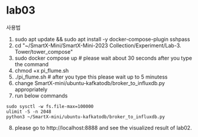 # lab03

사용법
1. sudo apt update && sudo apt install -y docker-compose-plugin sshpass
2. cd "~/SmartX-Mini/SmartX-Mini-2023 Collection/Experiment/Lab-3. Tower/tower_compose"
3. sudo docker compose up # please wait about 30 seconds after you type the command
4. chmod +x pi_flume.sh
5. ./pi_flume.sh # after you type this please wait up to 5 minutess
6. change SmartX-mini/ubuntu-kafkatodb/broker_to_influxdb.py appropriately
7. run below commands
```
sudo sysctl -w fs.file-max=100000
ulimit -S -n 2048
python3 ~/SmartX-mini/ubuntu-kafkatodb/broker_to_influxdb.py
```
8. please go to http://localhost:8888 and see the visualized result of lab02.
